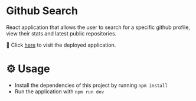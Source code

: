 # Github Search

React application that allows the user to search for a specific github profile, view their stats and latest public repositories.

📌 Click [here](https://github-search-tan.vercel.app/) to visit the deployed application.

# ⚙ Usage

- Install the dependencies of this project by running `npm install`
- Run the application with `npm run dev`